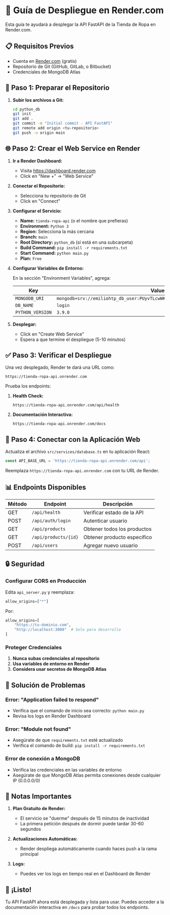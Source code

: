 # 🚀 Guía de Despliegue en Render.com

Esta guía te ayudará a desplegar la API FastAPI de la Tienda de Ropa en Render.com.

## 📋 Requisitos Previos

- Cuenta en [Render.com](https://render.com) (gratis)
- Repositorio de Git (GitHub, GitLab, o Bitbucket)
- Credenciales de MongoDB Atlas

## 🔧 Paso 1: Preparar el Repositorio

1. **Subir los archivos a Git:**
   ```bash
   cd python_db
   git init
   git add .
   git commit -m "Initial commit - API FastAPI"
   git remote add origin <tu-repositorio>
   git push -u origin main
   ```

## 🌐 Paso 2: Crear el Web Service en Render

1. **Ir a Render Dashboard:**
   - Visita https://dashboard.render.com
   - Click en "New +" → "Web Service"

2. **Conectar el Repositorio:**
   - Selecciona tu repositorio de Git
   - Click en "Connect"

3. **Configurar el Servicio:**
   - **Name:** `tienda-ropa-api` (o el nombre que prefieras)
   - **Environment:** `Python 3`
   - **Region:** Selecciona la más cercana
   - **Branch:** `main`
   - **Root Directory:** `python_db` (si está en una subcarpeta)
   - **Build Command:** `pip install -r requirements.txt`
   - **Start Command:** `python main.py`
   - **Plan:** `Free`

4. **Configurar Variables de Entorno:**
   
   En la sección "Environment Variables", agrega:
   
   | Key | Value |
   |-----|-------|
   | `MONGODB_URI` | `mongodb+srv://emiliohtp_db_user:PUyvTLcwWKOQ4wwM@cluster0.cvdcchr.mongodb.net/` |
   | `DB_NAME` | `login` |
   | `PYTHON_VERSION` | `3.9.0` |

5. **Desplegar:**
   - Click en "Create Web Service"
   - Espera a que termine el despliegue (5-10 minutos)

## ✅ Paso 3: Verificar el Despliegue

Una vez desplegado, Render te dará una URL como:
```
https://tienda-ropa-api.onrender.com
```

Prueba los endpoints:

1. **Health Check:**
   ```
   https://tienda-ropa-api.onrender.com/api/health
   ```

2. **Documentación Interactiva:**
   ```
   https://tienda-ropa-api.onrender.com/docs
   ```

## 🔗 Paso 4: Conectar con la Aplicación Web

Actualiza el archivo `src/services/database.ts` en tu aplicación React:

```typescript
const API_BASE_URL = 'https://tienda-ropa-api.onrender.com/api';
```

Reemplaza `https://tienda-ropa-api.onrender.com` con tu URL de Render.

## 📊 Endpoints Disponibles

| Método | Endpoint | Descripción |
|--------|----------|-------------|
| GET | `/api/health` | Verificar estado de la API |
| POST | `/api/auth/login` | Autenticar usuario |
| GET | `/api/products` | Obtener todos los productos |
| GET | `/api/products/{id}` | Obtener producto específico |
| POST | `/api/users` | Agregar nuevo usuario |

## 🔒 Seguridad

### Configurar CORS en Producción

Edita `api_server.py` y reemplaza:

```python
allow_origins=["*"]
```

Por:

```python
allow_origins=[
    "https://tu-dominio.com",
    "http://localhost:3000"  # Solo para desarrollo
]
```

### Proteger Credenciales

1. **Nunca subas credenciales al repositorio**
2. **Usa variables de entorno en Render**
3. **Considera usar secretos de MongoDB Atlas**

## 🐛 Solución de Problemas

### Error: "Application failed to respond"
- Verifica que el comando de inicio sea correcto: `python main.py`
- Revisa los logs en Render Dashboard

### Error: "Module not found"
- Asegúrate de que `requirements.txt` esté actualizado
- Verifica el comando de build: `pip install -r requirements.txt`

### Error de conexión a MongoDB
- Verifica las credenciales en las variables de entorno
- Asegúrate de que MongoDB Atlas permita conexiones desde cualquier IP (0.0.0.0/0)

## 📝 Notas Importantes

1. **Plan Gratuito de Render:**
   - El servicio se "duerme" después de 15 minutos de inactividad
   - La primera petición después de dormir puede tardar 30-60 segundos

2. **Actualizaciones Automáticas:**
   - Render despliega automáticamente cuando haces push a la rama principal

3. **Logs:**
   - Puedes ver los logs en tiempo real en el Dashboard de Render

## 🎉 ¡Listo!

Tu API FastAPI ahora está desplegada y lista para usar. Puedes acceder a la documentación interactiva en `/docs` para probar todos los endpoints.

